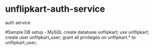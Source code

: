 # unflipkart-auth-service
auth service

#Sample DB setup - MySQL
create database unflipkart;
use unflipkart;
create user unflipkart_user;
grant all privileges on unflipkart.* to unflipkart_user;